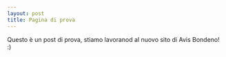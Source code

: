 ```yaml
---
layout: post
title: Pagina di prova
---
```

Questo è un post di prova, stiamo lavoranod al nuovo sito di Avis Bondeno! :)
